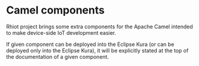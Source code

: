# Camel components

Rhiot project brings some extra components for the Apache Camel intended to make device-side IoT development easier.

If given component can be deployed into the Eclipse Kura (or can be deployed only into the Eclipse Kura), it will be explicitly stated at the top of the documentation of a given component.